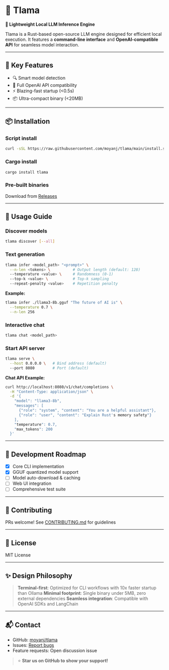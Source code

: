 # 🧠 Tlama
**🚀 Lightweight Local LLM Inference Engine**

Tlama is a Rust-based open-source LLM engine designed for efficient local execution. It features a **command-line interface** and **OpenAI-compatible API** for seamless model interaction.

---

## 🚀 Key Features
- 🔍 Smart model detection
- 🤝 Full OpenAI API compatibility
- ⚡ Blazing-fast startup (<0.5s)
- 📦 Ultra-compact binary (<20MB)

---

## 📦 Installation
### Script install
```bash
curl -sSL https://raw.githubusercontent.com/moyanj/tlama/main/install.sh | bash
```

### Cargo install
```bash
cargo install tlama
```

### Pre-built binaries
Download from [Releases](https://github.com/moyanj/tlama/releases)

---

## 🧪 Usage Guide
### Discover models
```bash
tlama discover [--all]
```

### Text generation
```bash
tlama infer <model_path> "<prompt>" \
  --n-len <tokens> \          # Output length (default: 128)
  --temperature <value> \     # Randomness (0-1)
  --top-k <value> \           # Top-k sampling
  --repeat-penalty <value>    # Repetition penalty
```

**Example:**
```bash
tlama infer ./llama3-8b.gguf "The future of AI is" \
  --temperature 0.7 \
  --n-len 256
```

### Interactive chat
```bash
tlama chat <model_path>
```

### Start API server
```bash
tlama serve \
  --host 0.0.0.0 \   # Bind address (default)
  --port 8080        # Port (default)
```

**Chat API Example:**
```bash
curl http://localhost:8080/v1/chat/completions \
  -H "Content-Type: application/json" \
  -d '{
    "model": "llama3-8b",
    "messages": [
      {"role": "system", "content": "You are a helpful assistant"},
      {"role": "user", "content": "Explain Rust's memory safety"}
    ],
    "temperature": 0.7,
    "max_tokens": 200
  }'
```

---

## 📅 Development Roadmap
- [x] Core CLI implementation
- [x] GGUF quantized model support
- [ ] Model auto-download & caching
- [ ] Web UI integration
- [ ] Comprehensive test suite

---

## 🙌 Contributing
PRs welcome! See [CONTRIBUTING.md](CONTRIBUTING.md) for guidelines

---

## 🔐 License
MIT License

---

## ✨ Design Philosophy
> **Terminal-first**: Optimized for CLI workflows with 10x faster startup than Ollama
> **Minimal footprint**: Single binary under 5MB, zero external dependencies
> **Seamless integration**: Compatible with OpenAI SDKs and LangChain

---

## 📬 Contact
- GitHub: [moyanj/tlama](https://github.com/moyanj/tlama)
- Issues: [Report bugs](https://github.com/moyanj/tlama/issues)
- Feature requests: Open discussion issue

> ⭐ **Star us on GitHub to show your support!**